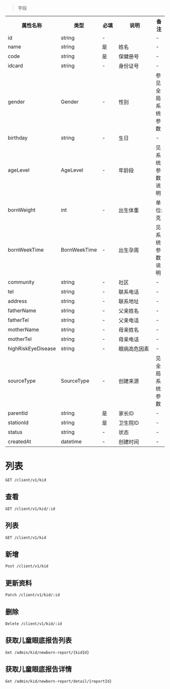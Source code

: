 > 字段

<table>
    <tr>
        <th style="width:150px;">属性名称</th>
        <th style="width:60px;">类型</th>
        <th style="width:60px;">必填</th>
        <th style="width:200px;">说明</th>
        <th>备注</th>
    </tr>
    <tr>
        <td>id</td>
        <td>string</td>
        <td>-</td>
        <td></td>
        <td>-</td>
    </tr>
    <tr>
        <td>name</td>
        <td>string</td>
        <td>是</td>
        <td>姓名</td>
        <td>-</td>
    </tr>
    <tr>
        <td>code</td>
        <td>string</td>
        <td>是</td>
        <td>保健册号</td>
        <td>-</td>
    </tr>
    <tr>
        <td>idcard</td>
        <td>string</td>
        <td>-</td>
        <td>身份证号</td>
        <td>-</td>
    </tr>
    <tr>
        <td>gender</td>
        <td>Gender</td>
        <td>-</td>
        <td>性别</td>
        <td>参见全局系统参数</td>
    </tr>
    <tr>
        <td>birthday</td>
        <td>string</td>
        <td>-</td>
        <td>生日</td>
        <td>-</td>
    </tr>
    <tr>
        <td>ageLevel</td>
        <td>AgeLevel</td>
        <td>-</td>
        <td>年龄段</td>
        <td>见系统参数说明</td>
    </tr>
    <tr>
        <td>bornWeight</td>
        <td>int</td>
        <td>-</td>
        <td>出生体重</td>
        <td>单位:克</td>
    </tr>
    <tr>
        <td>bornWeekTime</td>
        <td>BornWeekTime</td>
        <td>-</td>
        <td>出生孕周</td>
        <td>见系统参数说明</td>
    </tr>
    <tr>
        <td>community</td>
        <td>string</td>
        <td>-</td>
        <td>社区</td>
        <td>-</td>
    </tr>
    <tr>
        <td>tel</td>
        <td>string</td>
        <td>-</td>
        <td>联系电话</td>
        <td>-</td>
    </tr>
    <tr>
        <td>address</td>
        <td>string</td>
        <td>-</td>
        <td>联系地址</td>
        <td>-</td>
    </tr>
    <tr>
        <td>fatherName</td>
        <td>string</td>
        <td>-</td>
        <td>父亲姓名</td>
        <td>-</td>
    </tr>
    <tr>
        <td>fatherTel</td>
        <td>string</td>
        <td>-</td>
        <td>父亲电话</td>
        <td>-</td>
    </tr>
    <tr>
        <td>motherName</td>
        <td>string</td>
        <td>-</td>
        <td>母亲姓名</td>
        <td>-</td>
    </tr>
    <tr>
        <td>motherTel</td>
        <td>string</td>
        <td>-</td>
        <td>母亲电话</td>
        <td>-</td>
    </tr>
    <tr>
        <td>highRiskEyeDisease</td>
        <td>string</td>
        <td>-</td>
        <td>眼病高危因素</td>
        <td>-</td>
    </tr>
    <tr>
        <td>sourceType</td>
        <td>SourceType</td>
        <td>-</td>
        <td>创建来源</td>
        <td>见全局系统参数</td>
    </tr>
    <tr>
        <td>parentId</td>
        <td>string</td>
        <td>是</td>
        <td>家长ID</td>
        <td>-</td>
    </tr>
    <tr>
        <td>stationId</td>
        <td>string</td>
        <td>是</td>
        <td>卫生院ID</td>
        <td>-</td>
    </tr>
    <tr>
        <td>status</td>
        <td>string</td>
        <td>-</td>
        <td>状态</td>
        <td>-</td>
    </tr>
    <tr>
        <td>createdAt</td>
        <td>datetime</td>
        <td>-</td>
        <td>创建时间</td>
        <td>-</td>
    </tr>
</table>

# 列表

```
GET /client/v1/kid
```

## 查看

```
GET /client/v1/kid/:id
```
## 列表

```
GET /client/v1/kid
```


## 新增

```
Post /client/v1/kid
```

## 更新资料

```
Patch /client/v1/kid/:id
```

## 删除

```
Delete /client/v1/kid/:id
```

## 获取儿童眼底报告列表
```
Get /admin/kid/newborn-report/{kidId}
```
## 获取儿童眼底报告详情
```
Get /admin/kid/newborn-report/detail/{reportId}
```